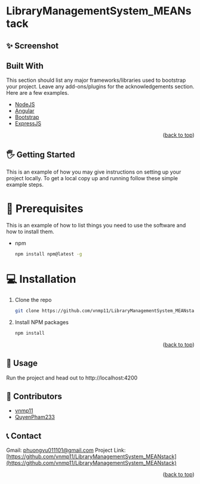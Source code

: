 # LibraryManagementSystem_MEANstack
## ✨ Screenshot

## Built With

This section should list any major frameworks/libraries used to bootstrap your project. Leave any add-ons/plugins for the acknowledgements section. Here are a few examples.

* [NodeJS](https://nodejs.org/)
* [Angular](https://angular.io/)
* [Bootstrap](https://getbootstrap.com)
* [ExpressJS](https://expressjs.com/)

<p align="right">(<a href="#top">back to top</a>)</p>


<!-- GETTING STARTED -->
## 🖐 Getting Started

This is an example of how you may give instructions on setting up your project locally.
To get a local copy up and running follow these simple example steps.

# 📎 Prerequisites

This is an example of how to list things you need to use the software and how to install them.
* npm
  ```sh
  npm install npm@latest -g
  ```

# 💻 Installation

1. Clone the repo
   ```sh
   git clone https://github.com/vnmp11/LibraryManagementSystem_MEANstack.git
   ```
3. Install NPM packages
   ```sh
   npm install
   ```

<p align="right">(<a href="#top">back to top</a>)</p>

## 🚀 Usage

Run the project and head out to http://localhost:4200

## 👷 Contributors

* [vnmp11](https://github.com/vnmp11)
* [QuyenPham233](https://github.com/QuyenPham233)

## 📞 Contact

Gmail: phuongvu011101@gmail.com
Project Link: [https://github.com/vnmp11/LibraryManagementSystem_MEANstack](https://github.com/vnmp11/LibraryManagementSystem_MEANstack)

<p align="right">(<a href="#top">back to top</a>)</p>
